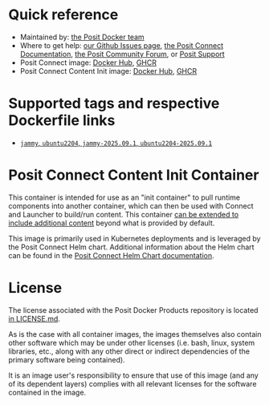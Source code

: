 # Quick reference

* Maintained by: [the Posit Docker team](https://github.com/rstudio/rstudio-docker-products)
* Where to get help: [our Github Issues page](https://github.com/rstudio/rstudio-docker-products/issues), [the Posit Connect Documentation](https://docs.posit.co/connect/), 
  [the Posit Community Forum](https://forum.posit.co/c/posit-professional-hosted/posit-connect/27), or [Posit Support](https://support.posit.co/hc/en-us)
* Posit Connect image: [Docker Hub](https://hub.docker.com/r/rstudio/rstudio-connect), [GHCR](https://github.com/rstudio/rstudio-docker-products/pkgs/container/rstudio-connect)
* Posit Connect Content Init image: [Docker Hub](https://hub.docker.com/r/rstudio/rstudio-connect-content-init), [GHCR](https://github.com/rstudio/rstudio-docker-products/pkgs/container/rstudio-connect-content-init)

# Supported tags and respective Dockerfile links

* [`jammy`, `ubuntu2204`, `jammy-2025.09.1`, `ubuntu2204-2025.09.1`](https://github.com/rstudio/rstudio-docker-products/blob/main/connect/Dockerfile.2204)

# Posit Connect Content Init Container

This container is intended for use as an "init container" to pull
runtime components into another container, which can then be used with Connect and
Launcher to build/run content. This container [can be extended to include additional
content](https://docs.posit.co/helm/examples/connect/container-images/custom-images.html)
beyond what is provided by default.

This image is primarily used in Kubernetes deployments and is leveraged by the Posit 
Connect Helm chart. Additional information about the Helm chart can be found in the
[Posit Connect Helm Chart documentation](https://docs.posit.co/helm/charts/rstudio-connect/README.html).

# License

The license associated with the Posit Docker Products repository is located [in LICENSE.md](https://github.com/rstudio/rstudio-docker-products/blob/main/LICENSE.md).

As is the case with all container images, the images themselves also contain other software which may be under other
licenses (i.e. bash, linux, system libraries, etc., along with any other direct or indirect dependencies of the primary
software being contained).

It is an image user's responsibility to ensure that use of this image (and any of its dependent layers) complies with
all relevant licenses for the software contained in the image.
